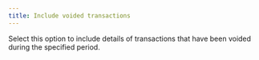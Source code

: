 ```yaml
---
title: Include voided transactions
---
```



Select this option to include details of transactions that have been voided during the specified period.
